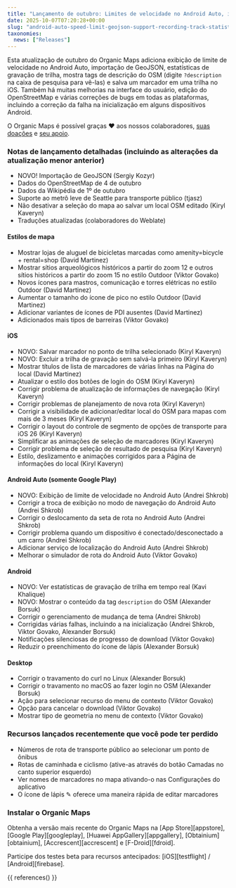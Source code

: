 ```yaml
---
title: "Lançamento de outubro: Limites de velocidade no Android Auto, importação GeoJSON, estatísticas de gravação de trilha, exibição da tag de descrição OSM, salvar marcador na trilha selecionada no iOS e mais"
date: 2025-10-07T07:20:28+00:00
slug: "android-auto-speed-limit-geojson-support-recording-track-statistics-osm-description-display"
taxonomies:
  news: ["Releases"]
---
```


Esta atualização de outubro do Organic Maps adiciona exibição de limite de velocidade no Android Auto, importação de GeoJSON, estatísticas de gravação de trilha, mostra tags de descrição do OSM (digite `?description` na caixa de pesquisa para vê-las) e salva um marcador em uma trilha no iOS. Também há muitas melhorias na interface do usuário, edição do OpenStreetMap e várias correções de bugs em todas as plataformas, incluindo a correção da falha na inicialização em alguns dispositivos Android.

O Organic Maps é possível graças ❤️ aos nossos colaboradores, [suas doações](@/donate/index.pt-BR.md) e [seu apoio](@/contribute/index.pt-BR.md).

### Notas de lançamento detalhadas (incluindo as alterações da atualização menor anterior)

- NOVO! Importação de GeoJSON (Sergiy Kozyr)
- Dados do OpenStreetMap de 4 de outubro
- Dados da Wikipédia de 1º de outubro
- Suporte ao metrô leve de Seattle para transporte público (tjasz)
- Não desativar a seleção do mapa ao salvar um local OSM editado (Kiryl Kaveryn)
- Traduções atualizadas (colaboradores do Weblate)

#### Estilos de mapa

- Mostrar lojas de aluguel de bicicletas marcadas como amenity=bicycle + rental=shop (David Martinez)
- Mostrar sítios arqueológicos históricos a partir do zoom 12 e outros sítios históricos a partir do zoom 15 no estilo Outdoor (Viktor Govako)
- Novos ícones para mastros, comunicação e torres elétricas no estilo Outdoor (David Martinez)
- Aumentar o tamanho do ícone de pico no estilo Outdoor (David Martinez)
- Adicionar variantes de ícones de PDI ausentes (David Martinez)
- Adicionados mais tipos de barreiras (Viktor Govako)

#### iOS

- NOVO: Salvar marcador no ponto de trilha selecionado (Kiryl Kaveryn)
- NOVO: Excluir a trilha de gravação sem salvá-la primeiro (Kiryl Kaveryn)
- Mostrar títulos de lista de marcadores de várias linhas na Página do local (David Martinez)
- Atualizar o estilo dos botões de login do OSM (Kiryl Kaveryn)
- Corrigir problema de atualização de informações de navegação (Kiryl Kaveryn)
- Corrigir problemas de planejamento de nova rota (Kiryl Kaveryn)
- Corrigir a visibilidade de adicionar/editar local do OSM para mapas com mais de 3 meses (Kiryl Kaveryn)
- Corrigir o layout do controle de segmento de opções de transporte para iOS 26 (Kiryl Kaveryn)
- Simplificar as animações de seleção de marcadores (Kiryl Kaveryn)
- Corrigir problema de seleção de resultado de pesquisa (Kiryl Kaveryn)
- Estilo, deslizamento e animações corrigidos para a Página de informações do local (Kiryl Kaveryn)

#### Android Auto (somente Google Play)

- NOVO: Exibição de limite de velocidade no Android Auto (Andrei Shkrob)
- Corrigir a troca de exibição no modo de navegação do Android Auto (Andrei Shkrob)
- Corrigir o deslocamento da seta de rota no Android Auto (Andrei Shkrob)
- Corrigir problema quando um dispositivo é conectado/desconectado a um carro (Andrei Shkrob)
- Adicionar serviço de localização do Android Auto (Andrei Shkrob)
- Melhorar o simulador de rota do Android Auto (Viktor Govako)

#### Android

- NOVO: Ver estatísticas de gravação de trilha em tempo real (Kavi Khalique)
- NOVO: Mostrar o conteúdo da tag `description` do OSM (Alexander Borsuk)
- Corrigir o gerenciamento de mudança de tema (Andrei Shkrob)
- Corrigidas várias falhas, incluindo a na inicialização (Andrei Shkrob, Viktor Govako, Alexander Borsuk)
- Notificações silenciosas de progresso de download (Viktor Govako)
- Reduzir o preenchimento do ícone de lápis (Alexander Borsuk)

#### Desktop

- Corrigir o travamento do curl no Linux (Alexander Borsuk)
- Corrigir o travamento no macOS ao fazer login no OSM (Alexander Borsuk)
- Ação para selecionar recurso do menu de contexto (Viktor Govako)
- Opção para cancelar o download (Viktor Govako)
- Mostrar tipo de geometria no menu de contexto (Viktor Govako)

### Recursos lançados recentemente que você pode ter perdido

- Números de rota de transporte público ao selecionar um ponto de ônibus
- Rotas de caminhada e ciclismo (ative-as através do botão Camadas no canto superior esquerdo)
- Ver nomes de marcadores no mapa ativando-o nas Configurações do aplicativo
- O ícone de lápis ✎ oferece uma maneira rápida de editar marcadores

### Instalar o Organic Maps

Obtenha a versão mais recente do Organic Maps na [App Store][appstore], [Google Play][googleplay], [Huawei AppGallery][appgallery], [Obtainium][obtainium], [Accrescent][accrescent] e [F-Droid][fdroid].

Participe dos testes beta para recursos antecipados: [iOS][testflight] / [Android][firebase].

{{ references() }}
